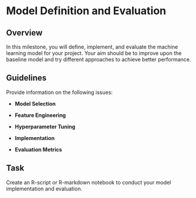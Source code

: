# Model Definition and Evaluation

## Overview

In this milestone, you will define, implement, and evaluate the machine learning model for your project. Your aim should be to improve upon the baseline model and try different approaches to achieve better performance.

## Guidelines

Provide information on the following issues:

- **Model Selection**

- **Feature Engineering**

- **Hyperparameter Tuning**

- **Implementation**

- **Evaluation Metrics**

## Task

Create an R-script or R-markdown notebook to conduct your model implementation and evaluation.
